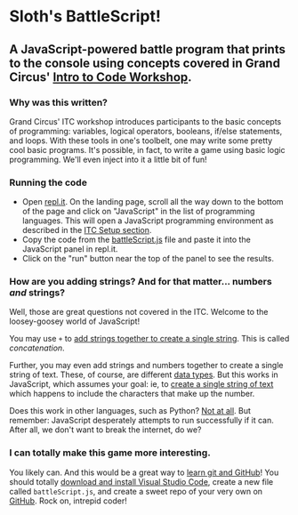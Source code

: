 # Sloth's BattleScript!
## A JavaScript-powered battle program that prints to the console using concepts covered in Grand Circus' [Intro to Code Workshop](https://www.grandcircus.co/slides/intro-coding/index.html#/).

### Why was this written?

Grand Circus' ITC workshop introduces participants to the basic concepts of programming:  variables, logical operators, booleans, if/else statements, and loops.  With these tools in one's toolbelt, one may write some pretty cool basic programs.  It's possible, in fact, to write a game using basic logic programming.  We'll even inject into it a little bit of fun!

### Running the code

* Open [repl.it](https://repl.it/).  On the landing page, scroll all the way down to the bottom of the page and click on "JavaScript" in the list of programming languages.  This will open a JavaScript programming environment as described in the [ITC Setup section](https://www.grandcircus.co/slides/intro-coding/index.html#/2).
* Copy the code from the [battleScript.js](https://github.com/slothwerks-studio/javascript-battle/blob/master/battleScript.js) file and paste it into the JavaScript panel in repl.it.
* Click on the "run" button near the top of the panel to see the results.

### How are you adding strings?  And for that matter... numbers _and_ strings?

Well, those are great questions not covered in the ITC.  Welcome to the loosey-goosey world of JavaScript!

You may use `+` to [add strings together to create a single string](https://learn.freecodecamp.org/javascript-algorithms-and-data-structures/basic-javascript/concatenating-strings-with-plus-operator/).  This is called *_concatenation_*.

Further, you may even add strings and numbers together to create a single string of text.  These, of course, are different [data types](https://www.grandcircus.co/slides/intro-coding/index.html#/8).  But this works in JavaScript, which assumes your goal:  ie, to [create a single string of text](https://developer.mozilla.org/en-US/docs/Learn/JavaScript/First_steps/Strings#Numbers_vs._strings) which happens to include the characters that make up the number.

Does this work in other languages, such as Python?  [Not at all](https://www.pythonforbeginners.com/concatenation/string-concatenation-and-formatting-in-python).  But remember:  JavaScript desperately attempts to run successfully if it can.  After all, we don't want to break the internet, do we?

### I can totally make this game more interesting.

You likely can.  And this would be a great way to [learn git and GitHub](https://product.hubspot.com/blog/git-and-github-tutorial-for-beginners)!  You should totally [download and install Visual Studio Code](https://code.visualstudio.com/), create a new file called `battleScript.js`, and create a sweet repo of your very own on [GitHub](https://github.com/).  Rock on, intrepid coder!


